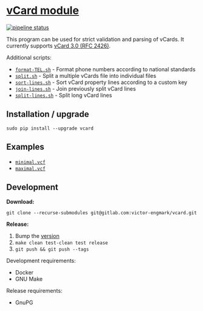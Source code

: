 # [vCard module](https://gitlab.com/victor-engmark/vcard)

[![pipeline status](https://gitlab.com/victor-engmark/vcard/badges/master/pipeline.svg)](https://gitlab.com/victor-engmark/vcard/commits/master)

This program can be used for strict validation and parsing of vCards. It currently supports [vCard 3.0 (RFC 2426)](https://tools.ietf.org/html/rfc2426).

Additional scripts:

* [`format-TEL.sh`](./format-TEL.sh) - Format phone numbers according to national standards
* [`split.sh`](./split.sh) - Split a multiple vCards file into individual files
* [`sort-lines.sh`](./sort-lines.sh) - Sort vCard property lines according to a custom key
* [`join-lines.sh`](./join-lines.sh) - Join previously split vCard lines
* [`split-lines.sh`](./split-lines.sh) - Split long vCard lines

## Installation / upgrade

    sudo pip install --upgrade vcard

## Examples

* [`minimal.vcf`](./tests/minimal.vcf)
* [`maximal.vcf`](./tests/maximal.vcf)

## Development

**Download:**

    git clone --recurse-submodules git@gitlab.com:victor-engmark/vcard.git

**Release:**

1. Bump the [version](vcard/__init__.py)
2. `make clean test-clean test release`
3. `git push && git push --tags`

Development requirements:

- Docker
- GNU Make

Release requirements:

- GnuPG
